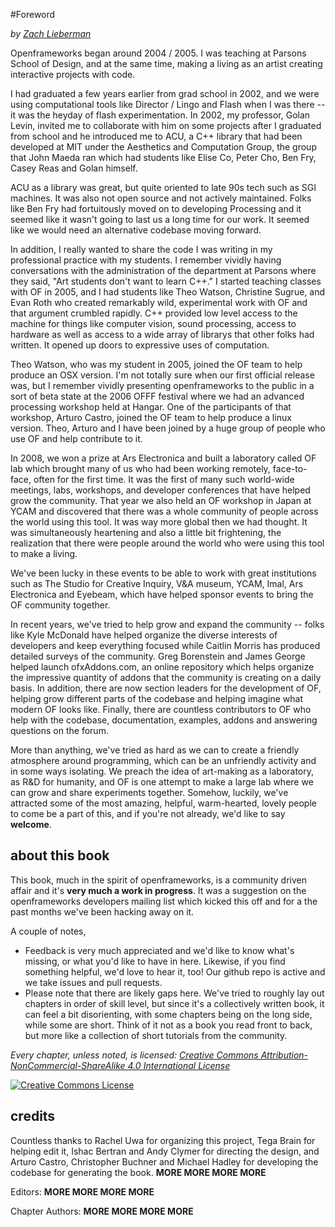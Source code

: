 #Foreword

*by [Zach Lieberman](http://thesystemis.com)*


Openframeworks began around 2004 / 2005.  I was teaching at Parsons School of Design, and at the same time, making a living as an artist creating interactive projects with code.  

I had graduated a few years earlier from grad school in 2002, and we were using computational tools like Director / Lingo and Flash when I was there -- it was the heyday of flash experimentation.  In 2002, my professor, Golan Levin, invited me to collaborate with him on some projects after I graduated from school and he introduced me to ACU, a C++ library that had been developed at MIT under the Aesthetics and Computation Group, the group that John Maeda ran which had students like Elise Co, Peter Cho, Ben Fry, Casey Reas and Golan himself.   

ACU as a library was great, but quite oriented to late 90s tech such as SGI machines.  It was also not open source and not actively maintained.  Folks like Ben Fry had fortuitously moved on to developing Processing and it seemed like it wasn't going to last us a long time for our work.  It seemed like we would need an alternative codebase moving forward. 

In addition, I really wanted to share the code I was writing in my professional practice with my students.  I remember vividly having conversations with the administration of the department at Parsons where they said, "Art students don't want to learn C++."  I started teaching classes with OF in 2005, and I had students like Theo Watson, Christine Sugrue, and Evan Roth who created remarkably wild, experimental work with OF and that argument crumbled rapidly.   C++ provided low level access to the machine for things like computer vision, sound processing, access to hardware as well as access to a wide array of librarys that other folks had written.  It opened up doors to expressive uses of computation.

Theo Watson, who was my student in 2005, joined the OF team to help produce an OSX version.  I'm not totally sure when our first official release was, but I remember vividly presenting openframeworks to the public in a sort of beta state at the 2006 OFFF festival where we had an advanced processing workshop held at Hangar. One of the participants of that workshop, Arturo Castro, joined the OF team to help produce a linux version.  Theo, Arturo and I have been joined by a huge group of people who use OF and help contribute to it. 

In 2008, we won a prize at Ars Electronica and built a laboratory called OF lab which brought many of us who had been working remotely, face-to-face, often for the first time.  It was the first of many such world-wide meetings, labs, workshops, and developer conferences that have helped grow the community.  That year we also held an OF workshop in Japan at YCAM and discovered that there was a whole community of people across the world using this tool.  It was way more global then we had thought.  It was simultaneously heartening and also a little bit frightening, the realization that there were people around the world who were using this tool to make a living. 

We've been lucky in these events to be able to work with great institutions such as The Studio for Creative Inquiry, V&A museum, YCAM, Imal, Ars Electronica and Eyebeam, which have helped sponsor events to bring the OF community together. 

In recent years, we've tried to help grow and expand the community -- folks like Kyle McDonald have helped organize the diverse interests of developers and keep everything focused while Caitlin Morris has produced detailed surveys of the community.  Greg Borenstein and James George helped launch ofxAddons.com, an online repository which helps organize the impressive quantity of addons that the community is creating on a daily basis.  In addition, there are now section leaders for the development of OF, helping grow different parts of the codebase and helping imagine what modern OF looks like.  Finally, there are countless contributors to OF who help with the codebase, documentation, examples, addons and answering questions on the forum.   

More than anything, we've tried as hard as we can to create a friendly atmosphere around programming, which can be an unfriendly activity and in some ways isolating.  We preach the idea of art-making as a laboratory, as R&D for humanity, and OF is one attempt to make a large lab where we can grow and share experiments together. Somehow, luckily, we've attracted some of the most amazing, helpful, warm-hearted, lovely people to come be a part of this, and if you're not already, we'd like to say **welcome**.


## about this book

This book, much in the spirit of openframeworks, is a community driven affair and it's **very much a work in progress**.   It was a suggestion on the openframeworks developers mailing list which kicked this off and for a the past months we've been hacking away on it. 

A couple of notes, 

* Feedback is very much appreciated and we'd like to know what's missing, or what you'd like to have in here.  Likewise, if you find something helpful, we'd love to hear it, too!  Our github repo is active and we take issues and pull requests.  
* Please note that there are likely gaps here.  We've tried to roughly lay out chapters in order of skill level, but since it's a collectively written book, it can feel a bit disorienting, with some chapters being on the long side, while some are short.  Think of it not as a book you read front to back, but more like a collection of short tutorials from the community.  

*Every chapter, unless noted, is licensed: [Creative Commons Attribution-NonCommercial-ShareAlike 4.0 International License](http://creativecommons.org/licenses/by-nc-sa/4.0/deed.en_US)*

<a rel="license" href="http://creativecommons.org/licenses/by-nc-sa/4.0/deed.en_US"><img alt="Creative Commons License" style="border-width:0" src="http://i.creativecommons.org/l/by-nc-sa/4.0/88x31.png" /></a>


## credits

Countless thanks to Rachel Uwa for organizing this project, Tega Brain for helping edit it, Ishac Bertran and Andy Clymer for directing the design, and Arturo Castro, Christopher Buchner and Michael Hadley for developing the codebase for generating the book. **MORE MORE MORE MORE** 

Editors: **MORE MORE MORE MORE**

Chapter Authors: **MORE MORE MORE MORE**





 
